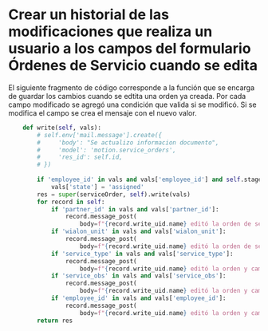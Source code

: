 # Crear un historial de las modificaciones que realiza un usuario a los campos del formulario Órdenes de Servicio cuando se edita

El siguiente fragmento de código corresponde a la función que se encarga de guardar los cambios cuando se edtita una orden ya creada. Por cada campo modificado se agregó una condición que valida si se modificó. Si se modifica el campo se crea el mensaje con el nuevo valor.

```python
    def write(self, vals):
        # self.env['mail.message'].create({
        #     'body': "Se actualizo informacion documento",
        #     'model': 'motion.service_orders',
        #     'res_id': self.id,
        # })
               
        if 'employee_id' in vals and vals['employee_id'] and self.stage_id == 1:
            vals['state'] = 'assigned'
        res = super(serviceOrder, self).write(vals)        
        for record in self:
            if 'partner_id' in vals and vals['partner_id']:
                record.message_post(
                    body=f"{record.write_uid.name} editó la orden de servicio y cambió el cliente a: <b>{record.partner_id.name}</b>")
            if 'wialon_unit' in vals and vals['wialon_unit']:
                record.message_post(
                    body=f"{record.write_uid.name} editó la orden de servicio y cambió el vehiculo wialon a: <b>{record.wialon_unit.name}</b>")            
            if 'service_type' in vals and vals['service_type']:
                record.message_post(
                    body=f"{record.write_uid.name} editó la orden y cambió el tipo de servicio a: <b>{record.service_type}</b>")            
            if 'service_obs' in vals and vals['service_obs']:
                record.message_post(
                    body=f"{record.write_uid.name} editó la orden y cambió las observaciones del servicio a: <b>{record.service_obs}</b>")
            if 'employee_id' in vals and vals['employee_id']:
                record.message_post(
                    body=f"{record.write_uid.name} editó la orden y cambió el empleado asignado a: <b>{record.employee_id.name}</b>")                
        return res
```